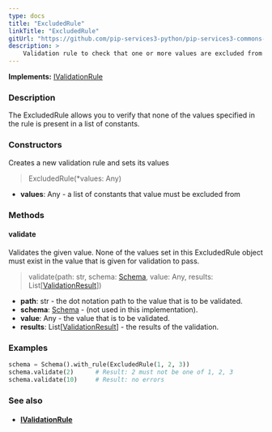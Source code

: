 ```yaml
---
type: docs
title: "ExcludedRule"
linkTitle: "ExcludedRule"
gitUrl: "https://github.com/pip-services3-python/pip-services3-commons-python"
description: >
    Validation rule to check that one or more values are excluded from the list of constants.
---
```


**Implements:** [IValidationRule](../ivalidation_rule)

### Description

The ExcludedRule allows you to verify that none of the values specified in the rule is present in a list of constants.

### Constructors
Creates a new validation rule and sets its values

> ExcludedRule(*values: Any)

- **values**: Any - a list of constants that value must be excluded from

### Methods

#### validate
Validates the given value. None of the values set in this ExcludedRule object must exist 
in the value that is given for validation to pass.

> validate(path: str, schema: [Schema](../schema), value: Any, results: List[[ValidationResult](../validation_result)]) 

- **path**: str - the dot notation path to the value that is to be validated.
- **schema**: [Schema](../schema) - (not used in this implementation).
- **value**: Any - the value that is to be validated.
- **results**: List[[ValidationResult](../validation_result)] - the results of the validation.

### Examples

```python
schema = Schema().with_rule(ExcludedRule(1, 2, 3))
schema.validate(2)      # Result: 2 must not be one of 1, 2, 3
schema.validate(10)     # Result: no errors
```

### See also
- #### [IValidationRule](../ivalidation_rule)
